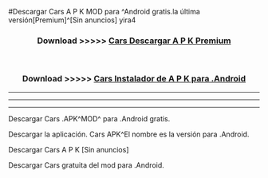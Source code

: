 #Descargar Cars  A P K MOD para ^Android gratis.la última versión[Premium]^[Sin anuncios] yira4



<div align="center">
<h3>Download >>>>> <a href="https://es-web.web.app/?es= Cars ">Cars  Descargar A P K Premium</a></h3><br>

<h3>Download >>>>> <a href="https://es-web.web.app/?es= Cars ">Cars  Instalador de A P K para .Android</a></h3>
</div>


----------------------------------------------------------

----------------------------------------------------------

----------------------------------------------------------

Descargar Cars  .APK^MOD^ para .Android gratis.

Descargar la aplicación. Cars  APK^El nombre es la versión para .Android.

Descargar Cars  A P K [Sin anuncios]

Descargar Cars  gratuita del mod para .Android.